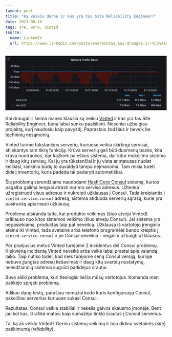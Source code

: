 ```yaml
---
layout: post
title: "Ką veikiu darbe ir kas yra tas Site Reliability Engineer?"
date: 2021-08-10
tags: sre, work, vinted
source: 
  name: LinkedIn
  url: https://www.linkedin.com/posts/enarmontas_kai-draugai-ir-%C5%A1eima-manes-klausia-k%C4%85-veikiu-activity-6830832436704800768-ML_I
---
```


![Tinklo srautas į Consul serverius](/images/2021/consul-traffic.jpg)

Kai draugai ir šeima manes klausia ką veikiu [Vinted](https://www.vinted.com) ir kas yra tas Site Reliability Engineer, būna labai sunku paaiškinti.
Neseniai užbaigiau projektą, kurį naudosiu kaip pavyzdį. Paprastais žodžiais ir beveik be techninių nesąmonių.

Vinted turime tūkstančius serverių, kuriuose veikia skirtingi servisai, atliekantys tam tikrą funkciją.
Krūva serverių gali būti duomenų bazės, kita krūva nuotraukos, dar kažkiek paieškos sistema, dar kitur mokėjimo sistema ir daug kitų servisų.
Kai jų yra tūkstančiai ir jų vieta ar statusas nuolat keičiasi, rankiniu būdų to suvaldyti tampa neįmanoma.
Tam reikia turėti didelį inventorių, kuris padeda tai padaryti automatiškai.

Šią problemą sprendžiame naudodami [HashiCorp Consul](https://www.consul.io/) sistemą, kurios pagalba galima lengvai atrasti norimo serviso adresus.
Užtenka užregistruoti visus adresus ir nukreipti užklausas į Consul. Tada kreipiantis į `vinted.service.consul` adresą, sistema atiduoda serverių sąrašą, kurie yra pasiruošę aptarnauti užklausą.

Problema atsiranda tada, kai produkto veikimas (šiuo atveju Vinted) priklauso nuo kitos sistemos veikimo (šiuo atveju Consul).
Jei sistema yra nepasiekiama, produktas taip pat neveikia.
Užklausa iš vartotojo įrenginio ateina iki Vinted, tada svetainė arba telefono programėlė bando kreiptis į `vinted.service.consul` ir jei Consul neveikia - negalim užbaigti užklausos.

Per praėjusius metus Vinted turėjome 2 incidentus dėl Consul problemų. Kiekvieną incidentą Vinted neveikė arba veikė labai prastai apie valandą laiko.
Taip nutiko todėl, kad mes turėjome seną Consul versiją, kurioje nebuvo įjungtas adresų kešavimas ir daug kitų svarbių nustatymų, neleidžiančių sistemai sugriūti padidėjus srautui.

Buvo aiški problema, kuri tiesiogiai liečia mūsų vartotojus. Komanda man patikėjo spręsti problemą.

Atlikau daug testų, parašiau nemažai kodo kuris konfigūruoja Consul, pakeičiau serverius kuriuose sukasi Consul.

Rezultatas: Consul veikia stabiliai ir nekelia galvos skausmo įmonėje. Bent jau kol kas. Grafike matosi kaip sumažėjo tinklo srautas į Consul serverius.

Tai ką aš veikiu Vinted? Gerinu sistemų veikimą ir taip didinu svetainės (*site*) patikimumą (*reliability*).
